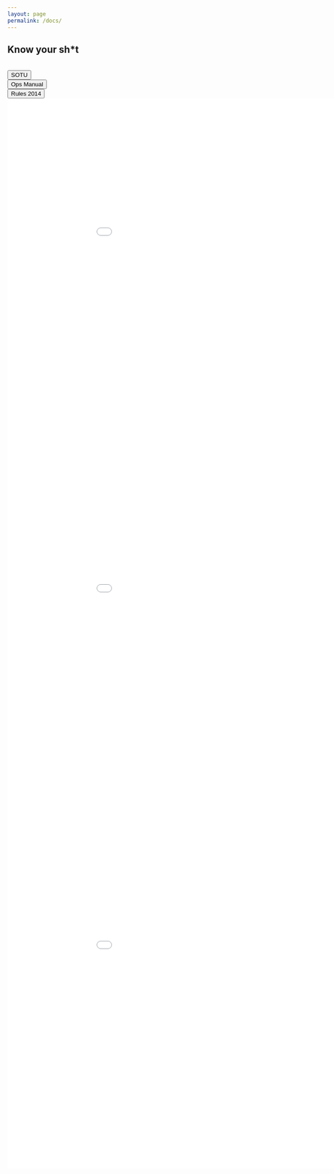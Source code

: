 ```yaml
---
layout: page
permalink: /docs/
---
```


<h2>Know your sh*t</h2>
<br>

<div class="row">
  <div class="columns large-4">
     <button class="filter-button individual button active" id="sotu">SOTU</button>
  </div>
  
  <div class="columns large-4">   
     <button class="filter-button individual button active" id="opsman">Ops Manual</button>
  </div>   
   
  <div class="columns large-4">  
     <button class="filter-button individual button active" id="rules">Rules 2014</button>
  </div>
</div> <!-- close row -->


 <iframe width="1000" height="800" frameborder="0" src="{{ site.baseurl }}/img/Rules2014.pdf"></iframe>
 <iframe width="1000" height="800" frameborder="0" src="{{ site.baseurl }}/img/OpsMan.pdf"></iframe>
 <iframe width="1000" height="800" frameborder="0" src="{{ site.baseurl }}/img/SOTU2014.pdf"></iframe>


<!--

$(".filter-button").on("click", function(){
  console.log(this.id);
  var className = "." + this.id; 
console.log(className);
$(className).toggle();
//.toggleClass("active")


});
 

 --> 